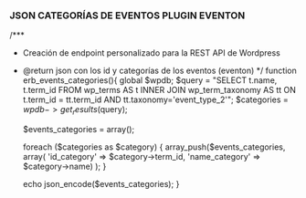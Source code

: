### JSON CATEGORÍAS DE EVENTOS PLUGIN EVENTON
/***
 * Creación de endpoint personalizado para la REST API de Wordpress
 * @return json con los id y categorías de los eventos (eventon)
 */
    function erb_events_categories(){
      global $wpdb;
      $query = "SELECT t.name, t.term_id 
                FROM wp_terms AS t 
                  INNER JOIN wp_term_taxonomy AS tt 
                  ON t.term_id = tt.term_id AND tt.taxonomy='event_type_2'";
      $categories = $wpdb->get_results($query);

      $events_categories = array();

      foreach ($categories as $category) {
        array_push($events_categories, array(
          'id_category' => $category->term_id,
          'name_category' => $category->name)
        );
      }

      echo json_encode($events_categories);
    }
